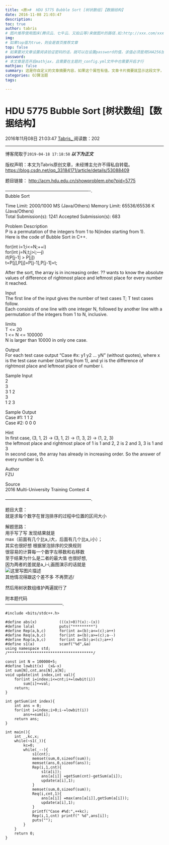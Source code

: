 ```yaml
---
title: <原>#  HDU 5775 Bubble Sort [树状数组]【数据结构】
date: 2016-11-08 21:03:47
description:
toc: true
author: tabris
# 图片推荐使用图床(腾讯云、七牛云、又拍云等)来做图片的路径.如:http://xxx.com/xxx.jpg
img: 
# 如果top值为true，则会是首页推荐文章
top: false
# 如果要对文章设置阅读验证密码的话，就可以在设置password的值，该值必须是用SHA256加密后的密码，防止被他人识破
password: 
# 本文章是否开启mathjax，且需要在主题的_config.yml文件中也需要开启才行
mathjax: false
summary: 这是你自定义的文章摘要内容，如果这个属性有值，文章卡片摘要就显示这段文字，否则程序会自动截取文章的部分内容作为摘要
categories: OJ算法题
tags:

---
```





#  HDU 5775 Bubble Sort [树状数组]【数据结构】

2016年11月08日 21:03:47  [ Tabris_ ](https://me.csdn.net/qq_33184171) 阅读数：202


--- 
 博客爬取于`2019-04-18 17:18:58`
***以下为正文***

版权声明：本文为Tabris原创文章，未经博主允许不得私自转载。
https://blog.csdn.net/qq_33184171/article/details/53088409

题目链接： [ http://acm.hdu.edu.cn/showproblem.php?pid=5775
](http://acm.hdu.edu.cn/showproblem.php?pid=5775)

———————————————————-.  
Bubble Sort

Time Limit: 2000/1000 MS (Java/Others) Memory Limit: 65536/65536 K
(Java/Others)  
Total Submission(s): 1241 Accepted Submission(s): 683

Problem Description  
P is a permutation of the integers from 1 to N(index starting from 1).  
Here is the code of Bubble Sort in C++.

for(int i=1;i<=N;++i)  
for(int j=N,t;j>i;—j)  
if(P[j-1] > P[j])  
t=P[j],P[j]=P[j-1],P[j-1]=t;

After the sort, the array is in increasing order. ?? wants to know the
absolute values of difference of rightmost place and leftmost place for every
number it reached.

Input  
The first line of the input gives the number of test cases T; T test cases
follow.  
Each consists of one line with one integer N, followed by another line with a
permutation of the integers from 1 to N, inclusive.

limits  
T <= 20  
1 <= N <= 100000  
N is larger than 10000 in only one case.

Output  
For each test case output “Case #x: y1 y2 … yN” (without quotes), where x is
the test case number (starting from 1), and yi is the difference of rightmost
place and leftmost place of number i.

Sample Input  
2  
3  
3 1 2  
3  
1 2 3

Sample Output  
Case #1: 1 1 2  
Case #2: 0 0 0

Hint  
In first case, (3, 1, 2) -> (3, 1, 2) -> (1, 3, 2) -> (1, 2, 3)  
the leftmost place and rightmost place of 1 is 1 and 2, 2 is 2 and 3, 3 is 1
and 3  
In second case, the array has already in increasing order. So the answer of
every number is 0.

Author  
FZU

Source  
2016 Multi-University Training Contest 4

———————————————————–.

题目大意：  
就是求每个数字在冒泡排序的过程中位置的区间大小

解题思路：  
用手写了写 发现结果就是  
max（前面有几个比a_i大，后面有几个比a_i小）；  
其实也很好想 根据冒泡排序的交换规则  
很容易的计算每一个数字左移数和右移数  
至于结果为什么是二者的最大值 也很好想,  
因为两者的差就是a_i-i,画图演示的话就是  
![这里写图片描述](https://img-blog.csdn.net/20161108210304551)  
其他情况得跟这个差不多 不再赘述/

然后用树状数组维护两遍就行了

附本题代码  
—————————————.

    
    
    #include <bits/stdc++.h>
    
    #define abs(x)          (((x)>0)?(x):-(x))
    #define lalal           puts("*********")
    #define Rep(a,b,c)      for(int a=(b);a<=(c);a++)
    #define Req(a,b,c)      for(int a=(b);a>=(c);a--)
    #define Rop(a,b,c)      for(int a=(b);a<(c);a++)
    #define s1(a)           scanf("%d",&a)
    using namespace std;
    /**************************************/
    
    const int N = 100000+5;
    #define lowbit(x)  (x&-x)
    int sum[N],cnt,ans[N],a[N];
    void update(int index,int val){
        for(int i=index;i<=cnt;i+=lowbit(i))
            sum[i]+=val;
        return;
    }
    
    int getSum(int index){
        int ans = 0;
        for(int i=index;i>0;i-=lowbit(i))
            ans+=sum[i];
        return ans;
    }
    
    int main(){
        int _,kc,x;
        while(~s1(_)){
            kc=0;
            while(_--){
                s1(cnt);
                memset(sum,0,sizeof(sum));
                memset(ans,0,sizeof(ans));
                Rep(i,1,cnt){
                    s1(a[i]);
                    ans[a[i]] =getSum(cnt)-getSum(a[i]);
                    update(a[i],1);
                }
                memset(sum,0,sizeof(sum));
                Req(i,cnt,1){
                    ans[a[i]] =max(ans[a[i]],getSum(a[i]));
                    update(a[i],1);
                }
                printf("Case #%d:",++kc);
                Rep(i,1,cnt) printf(" %d",ans[i]);
                puts("");
            }
        }
        return 0;
    }
    

